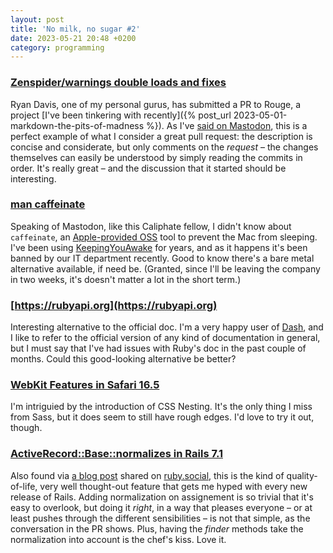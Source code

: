 ```yaml
---
layout: post
title: 'No milk, no sugar #2'
date: 2023-05-21 20:48 +0200
category: programming
---
```

### [Zenspider/warnings double loads and fixes](https://github.com/rouge-ruby/rouge/pull/1962)

Ryan Davis, one of my personal gurus, has submitted a PR to Rouge, a project 
[I've been tinkering with recently]({% post_url 2023-05-01-markdown-the-pits-of-madness %}). As I've 
[said on Mastodon](https://ruby.social/@r3trofitted/110378427091452264), this is a perfect example of what I consider a 
great pull request: the description is concise and considerate, but only comments on the _request_ – the changes 
themselves can easily be understood by simply reading the commits in order. It's really great – and the discussion that 
it started should be interesting.

### [man caffeinate](https://ruby.social/@Antitrust/110373900234007530)

Speaking of Mastodon, like this Caliphate fellow, I didn't know about `caffeinate`, an [Apple-provided OSS](https://github.com/apple-oss-distributions/PowerManagement/tree/f7a2211e9886d9deb6793aa36547aadd8e70e9b0/caffeinate) 
tool to prevent the Mac from sleeping. I've been using [KeepingYouAwake](https://keepingyouawake.app) for years, and as 
it happens it's been banned by our IT department recently. Good to know there's a bare metal alternative available, if 
need be. (Granted, since I'll be leaving the company in two weeks, it's doesn't matter a lot in the short term.)

### [https://rubyapi.org](https://rubyapi.org)

Interesting alternative to the official doc. I'm a very happy user of [Dash](https://kapeli.com/dash), and I like to 
refer to the official version of any kind of documentation in general, but I must say that I've had issues with Ruby's 
doc in the past couple of months. Could this good-looking alternative be better?

### [WebKit Features in Safari 16.5](https://webkit.org/blog/14154/webkit-features-in-safari-16-5/)

I'm intriguied by the introduction of CSS Nesting. It's the only thing I miss from Sass, but it does seem to still have 
rough edges. I'd love to try it out, though.

### [ActiveRecord::Base::normalizes in Rails 7.1](https://github.com/rails/rails/pull/43945)

Also found via [a blog post](https://blog.kiprosh.com/rails-7-1-activerecord-adds-normalizes-api/) shared on 
[ruby.social](https://ruby.social), this is the kind of quality-of-life, very well thought-out feature that gets me hyped 
with every new release of Rails. Adding normalization on assignement is so trivial that it's easy to overlook, but doing 
it _right_, in a way that pleases everyone – or at least pushes through the different sensibilities – is not that simple, 
as the conversation in the PR shows. Plus, having the _finder_ methods take the normalization into account is the chef's 
kiss. Love it.
